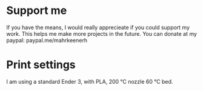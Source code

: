 
# Support me

If you have the means, I would really apprecieate if you could support my work. This helps me make more projects in the future. You can donate at my paypal: paypal.me/mahrkeenerh


# Print settings

I am using a standard Ender 3, with PLA, 200 °C nozzle 60 °C bed.
